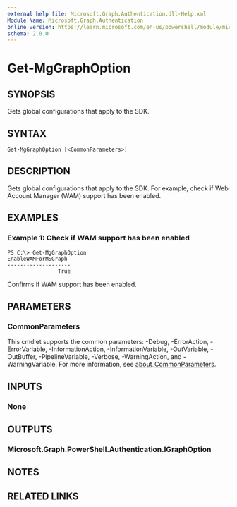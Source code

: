 ```yaml
---
external help file: Microsoft.Graph.Authentication.dll-Help.xml
Module Name: Microsoft.Graph.Authentication
online version: https://learn.microsoft.com/en-us/powershell/module/microsoft.graph.authentication/get-mgenvironment
schema: 2.0.0
---
```


# Get-MgGraphOption

## SYNOPSIS
Gets global configurations that apply to the SDK.

## SYNTAX

```
Get-MgGraphOption [<CommonParameters>]
```

## DESCRIPTION
Gets global configurations that apply to the SDK.
For example, check if Web Account Manager (WAM) support has been enabled.

## EXAMPLES

### Example 1: Check if WAM support has been enabled
```
PS C:\> Get-MgGraphOption
EnableWAMForMSGraph
--------------------
                True
```

Confirms if WAM support has been enabled.

## PARAMETERS

### CommonParameters
This cmdlet supports the common parameters: -Debug, -ErrorAction, -ErrorVariable, -InformationAction, -InformationVariable, -OutVariable, -OutBuffer, -PipelineVariable, -Verbose, -WarningAction, and -WarningVariable. For more information, see [about_CommonParameters](http://go.microsoft.com/fwlink/?LinkID=113216).

## INPUTS

### None
## OUTPUTS

### Microsoft.Graph.PowerShell.Authentication.IGraphOption
## NOTES

## RELATED LINKS
